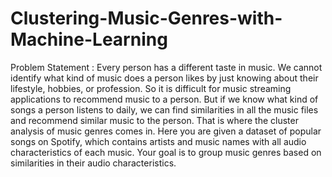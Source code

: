 # Clustering-Music-Genres-with-Machine-Learning

Problem Statement :
                   Every person has a different taste in music. We cannot identify what kind of music does a person likes by just knowing about their lifestyle, hobbies, or profession. So it is difficult for music streaming applications to recommend music to a person. But if we know what kind of songs a person listens to daily, we can find similarities in all the music files and recommend similar music to the person.
That is where the cluster analysis of music genres comes in. Here you are given a dataset of popular songs on Spotify, which contains artists and music names with all audio characteristics of each music. Your goal is to group music genres based on similarities in their audio characteristics.
